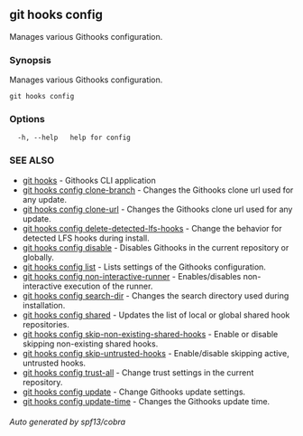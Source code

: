 ## git hooks config

Manages various Githooks configuration.

### Synopsis

Manages various Githooks configuration.

```
git hooks config
```

### Options

```
  -h, --help   help for config
```

### SEE ALSO

* [git hooks](git_hooks.md)	 - Githooks CLI application
* [git hooks config clone-branch](git_hooks_config_clone-branch.md)	 - Changes the Githooks clone url used for any update.
* [git hooks config clone-url](git_hooks_config_clone-url.md)	 - Changes the Githooks clone url used for any update.
* [git hooks config delete-detected-lfs-hooks](git_hooks_config_delete-detected-lfs-hooks.md)	 - Change the behavior for detected LFS hooks during install.
* [git hooks config disable](git_hooks_config_disable.md)	 - Disables Githooks in the current repository or globally.
* [git hooks config list](git_hooks_config_list.md)	 - Lists settings of the Githooks configuration.
* [git hooks config non-interactive-runner](git_hooks_config_non-interactive-runner.md)	 - Enables/disables non-interactive execution of the runner.
* [git hooks config search-dir](git_hooks_config_search-dir.md)	 - Changes the search directory used during installation.
* [git hooks config shared](git_hooks_config_shared.md)	 - Updates the list of local or global shared hook repositories.
* [git hooks config skip-non-existing-shared-hooks](git_hooks_config_skip-non-existing-shared-hooks.md)	 - Enable or disable skipping non-existing shared hooks.
* [git hooks config skip-untrusted-hooks](git_hooks_config_skip-untrusted-hooks.md)	 - Enable/disable skipping active, untrusted hooks.
* [git hooks config trust-all](git_hooks_config_trust-all.md)	 - Change trust settings in the current repository.
* [git hooks config update](git_hooks_config_update.md)	 - Change Githooks update settings.
* [git hooks config update-time](git_hooks_config_update-time.md)	 - Changes the Githooks update time.

###### Auto generated by spf13/cobra 
